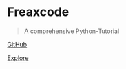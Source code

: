 <p align='center'> <a href="www.github.com/organizations/Freaxcode> <img class="intro" width="25%" src="https://images.unsplash.com/photo-1542831371-29b0f74f9713?ixlib=rb-1.2.1&q=80&fm=jpg&crop=entropy&cs=tinysrgb&dl=florian-olivo-4hbJ-eymZ1o-unsplash.jpg" ></a></p>


# Freaxcode
> A comprehensive Python-Tutorial



[GitHub](https://github.com/Git-Ankitraj/Python-tutorial/)
  
[Explore](#)
